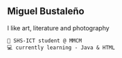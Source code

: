 ## Miguel Bustaleño
I like art, literature and photography 
```
💼 SHS-ICT student @ MMCM
💻 currently learning - Java & HTML
